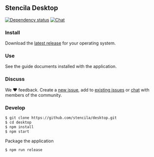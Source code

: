 ## Stencila Desktop

[![Dependency status](https://david-dm.org/stencila/desktop.svg)](https://david-dm.org/stencila/desktop)
[![Chat](https://badges.gitter.im/stencila/stencila.svg)](https://gitter.im/stencila/stencila)

### Install

Download the [latest release](https://github.com/stencila/desktop/releases) for your operating system.

### Use

See the guide documents installed with the application.

### Discuss

We :heart: feedback. Create a [new issue](https://github.com/stencila/desktop/issues/new), add to [existing issues](https://github.com/stencila/desktop/issues) or [chat](https://gitter.im/stencila/stencila) with members of the community.

### Develop

```bash
$ git clone https://github.com/stencila/desktop.git
$ cd desktop
$ npm install
$ npm start
```

Package the application

```bash
$ npm run release
```
